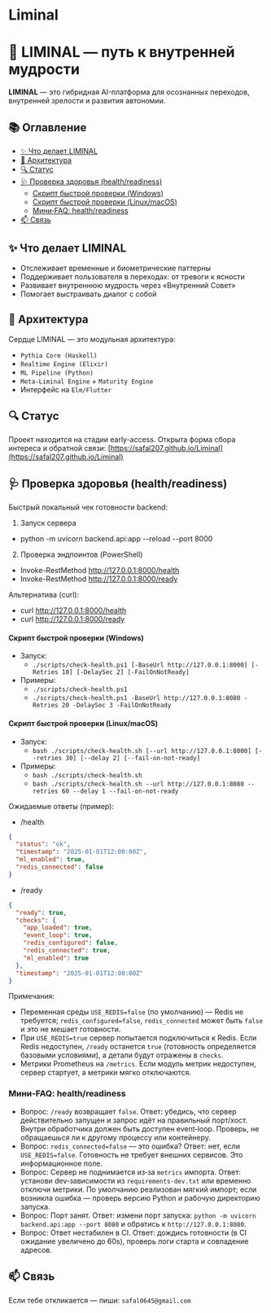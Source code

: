 # Liminal
# 🌌 LIMINAL — путь к внутренней мудрости

**LIMINAL** — это гибридная AI-платформа для осознанных переходов, внутренней зрелости и развития автономии.

## 📚 Оглавление
- [✨ Что делает LIMINAL](#-что-делает-liminal)
- [🧠 Архитектура](#-архитектура)
- [🔍 Статус](#-статус)
- [🩺 Проверка здоровья (health/readiness)](#-проверка-здоровья-healthreadiness)
  - [Скрипт быстрой проверки (Windows)](#скрипт-быстрой-проверки-windows)
  - [Скрипт быстрой проверки (Linux/macOS)](#скрипт-быстрой-проверки-linuxmacos)
  - [Мини‑FAQ: health/readiness](#мини‑faq-healthreadiness)
- [📫 Связь](#-связь)

## ✨ Что делает LIMINAL

- Отслеживает временные и биометрические паттерны
- Поддерживает пользователя в переходах: от тревоги к ясности
- Развивает внутреннюю мудрость через «Внутренний Совет»
- Помогает выстраивать диалог с собой

## 🧠 Архитектура

Сердце LIMINAL — это модульная архитектура:
- `Pythia Core (Haskell)`
- `Realtime Engine (Elixir)`
- `ML Pipeline (Python)`
- `Meta-Liminal Engine` + `Maturity Engine`
- Интерфейс на `Elm/Flutter`

## 🔍 Статус

Проект находится на стадии early-access.
Открыта форма сбора интереса и обратной связи: [https://safal207.github.io/Liminal](https://safal207.github.io/Liminal)

## 🩺 Проверка здоровья (health/readiness)

Быстрый локальный чек готовности backend:

1) Запуск сервера
- python -m uvicorn backend.api:app --reload --port 8000

2) Проверка эндпоинтов (PowerShell)
- Invoke-RestMethod http://127.0.0.1:8000/health
- Invoke-RestMethod http://127.0.0.1:8000/ready

Альтернатива (curl):
- curl http://127.0.0.1:8000/health
- curl http://127.0.0.1:8000/ready

#### Скрипт быстрой проверки (Windows)

- Запуск:
  - `./scripts/check-health.ps1 [-BaseUrl http://127.0.0.1:8000] [-Retries 10] [-DelaySec 2] [-FailOnNotReady]`
- Примеры:
  - `./scripts/check-health.ps1`
  - `./scripts/check-health.ps1 -BaseUrl http://127.0.0.1:8080 -Retries 20 -DelaySec 3 -FailOnNotReady`

#### Скрипт быстрой проверки (Linux/macOS)

- Запуск:
  - `bash ./scripts/check-health.sh [--url http://127.0.0.1:8000] [--retries 30] [--delay 2] [--fail-on-not-ready]`
- Примеры:
  - `bash ./scripts/check-health.sh`
  - `bash ./scripts/check-health.sh --url http://127.0.0.1:8080 --retries 60 --delay 1 --fail-on-not-ready`

Ожидаемые ответы (пример):

- /health

```json
{
  "status": "ok",
  "timestamp": "2025-01-01T12:00:00Z",
  "ml_enabled": true,
  "redis_connected": false
}
```

- /ready

```json
{
  "ready": true,
  "checks": {
    "app_loaded": true,
    "event_loop": true,
    "redis_configured": false,
    "redis_connected": true,
    "ml_enabled": true
  },
  "timestamp": "2025-01-01T12:00:00Z"
}
```

Примечания:
- Переменная среды `USE_REDIS=false` (по умолчанию) — Redis не требуется; `redis_configured=false`, `redis_connected` может быть `false` и это не мешает готовности.
- При `USE_REDIS=true` сервер попытается подключиться к Redis. Если Redis недоступен, `/ready` останется `true` (готовность определяется базовыми условиями), а детали будут отражены в `checks`.
- Метрики Prometheus на `/metrics`. Если модуль метрик недоступен, сервер стартует, а метрики мягко отключаются.

### Мини‑FAQ: health/readiness

- Вопрос: `/ready` возвращает `false`.
  Ответ: убедись, что сервер действительно запущен и запрос идёт на правильный порт/хост. Внутри обработчика должен быть доступен event‑loop. Проверь, не обращаешься ли к другому процессу или контейнеру.
- Вопрос: `redis_connected=false` — это ошибка?
  Ответ: нет, если `USE_REDIS=false`. Готовность не требует внешних сервисов. Это информационное поле.
- Вопрос: Сервер не поднимается из‑за `metrics` импорта.
  Ответ: установи dev‑зависимости из `requirements-dev.txt` или временно отключи метрики. По умолчанию реализован мягкий импорт; если возникла ошибка — проверь версию Python и рабочую директорию запуска.
- Вопрос: Порт занят.
  Ответ: измени порт запуска: `python -m uvicorn backend.api:app --port 8080` и обратись к `http://127.0.0.1:8080`.
- Вопрос: Ответ нестабилен в CI.
  Ответ: дождись готовности (в CI ожидание увеличено до 60s), проверь логи старта и совпадение адресов.

## 📫 Связь

Если тебе откликается — пиши: `safal0645@gmail.com`
